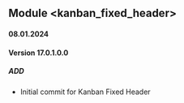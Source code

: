 ## Module <kanban_fixed_header>

#### 08.01.2024
#### Version 17.0.1.0.0
##### ADD
- Initial commit for Kanban Fixed Header
